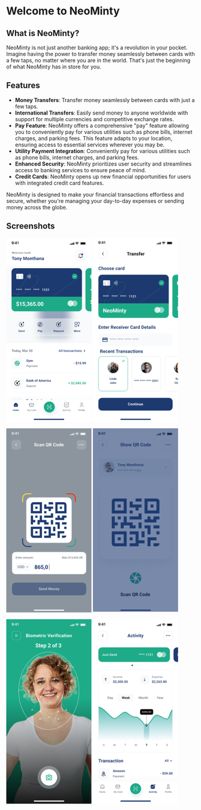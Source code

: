 # Welcome to NeoMinty

## What is NeoMinty?
NeoMinty is not just another banking app; it's a revolution in your pocket. Imagine having the power to transfer money seamlessly between cards with a few taps, no matter where you are in the world. That's just the beginning of what NeoMinty has in store for you.

## Features
- **Money Transfers**: Transfer money seamlessly between cards with just a few taps.
- **International Transfers**: Easily send money to anyone worldwide with support for multiple currencies and competitive exchange rates.
- **Pay Feature**: NeoMinty offers a comprehensive "pay" feature allowing you to conveniently pay for various utilities such as phone bills, internet charges, and parking fees. This feature adapts to your location, ensuring access to essential services wherever you may be.
- **Utility Payment Integration**: Conveniently pay for various utilities such as phone bills, internet charges, and parking fees.
- **Enhanced Security**: NeoMinty prioritizes user security and streamlines access to banking services to ensure peace of mind.
- **Credit Cards**: NeoMinty opens up new financial opportunities for users with integrated credit card features.

NeoMinty is designed to make your financial transactions effortless and secure, whether you're managing your day-to-day expenses or sending money across the globe.

## Screenshots

<p float="left">
  <img src="https://github.com/karenxpn/Banking/blob/app-preview/images/Home.png?raw=true" width="45%" />
  <img src="https://github.com/karenxpn/Banking/blob/app-preview/images/Transfer%20Money.png?raw=true" width="45%" /> 
</p>

<p float="left">
  <img src="https://github.com/karenxpn/Banking/blob/app-preview/images/Scan%20QR%20Code.jpg?raw=true" width="45%" /> 
    <img src="https://github.com/karenxpn/Banking/blob/app-preview/images/Select%20card.jpg?raw=true" width="45%" />
</p>

<p float="left">
  <img src="https://github.com/karenxpn/Banking/blob/app-preview/images/Liveness%20check.jpg?raw=true" width="45%" />
  <img src="https://github.com/karenxpn/Banking/blob/app-preview/images/Activity%20Report.jpg?raw=true" width="45%" /> 
</p>
